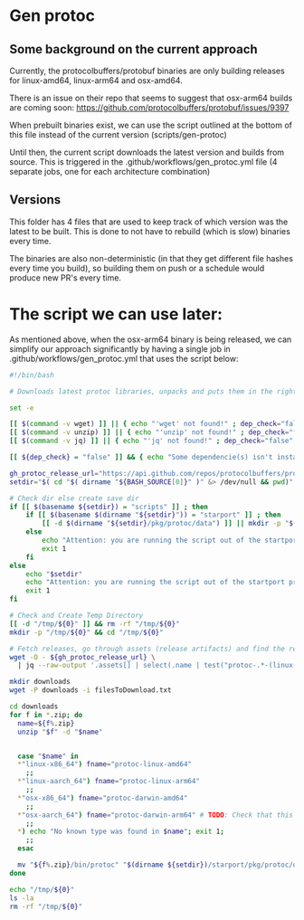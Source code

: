 # Gen protoc

## Some background on the current approach
Currently, the protocolbuffers/protobuf binaries are only building releases for linux-amd64, linux-arm64 and osx-amd64.

There is an issue on their repo that seems to suggest that osx-arm64 builds are coming soon: https://github.com/protocolbuffers/protobuf/issues/9397

When prebuilt binaries exist, we can use the script outlined at the bottom of this file instead of the current version (scripts/gen-protoc)

Until then, the current script downloads the latest version and builds from source. This is triggered in the .github/workflows/gen_protoc.yml file (4 separate jobs, one for each architecture combination)

## Versions

This folder has 4 files that are used to keep track of which version was the latest to be built. This is done to not have to rebuild (which is slow) binaries every time. 

The binaries are also non-deterministic (in that they get different file hashes every time you build), so building them on push or a schedule would produce new PR's every time.

# The script we can use later:

As mentioned above, when the osx-arm64 binary is being released, we can simplify our approach significantly by having a single job in .github/workflows/gen_protoc.yml that uses the script below:
```bash
#!/bin/bash

# Downloads latest protoc libraries, unpacks and puts them in the right place

set -e

[[ $(command -v wget) ]] || { echo "'wget' not found!" ; dep_check="false" ;}
[[ $(command -v unzip) ]] || { echo "'unzip' not found!" ; dep_check="false" ;}
[[ $(command -v jq) ]] || { echo "'jq' not found!" ; dep_check="false" ;}

[[ ${dep_check} = "false" ]] && { echo "Some dependencie(s) isn't installed yet. Please install that dependencie(s)" ; exit 1 ;}

gh_protoc_release_url="https://api.github.com/repos/protocolbuffers/protobuf/releases/latest"
setdir="$( cd "$( dirname "${BASH_SOURCE[0]}" )" &> /dev/null && pwd)" # this line powered by stackoverflow

# Check dir else create save dir
if [[ $(basename ${setdir}) = "scripts" ]] ; then
    if [[ $(basename $(dirname "${setdir}")) = "starport" ]] ; then
        [[ -d $(dirname "${setdir}/pkg/protoc/data") ]] || mkdir -p "$(dirname "${setdir}")/starport/pkg/protoc/data"
    else
        echo "Attention: you are running the script out of the startport project please run it this script in: https://github.com/tendermint/starport"
        exit 1
    fi
else
    echo "$setdir"
    echo "Attention: you are running the script out of the startport project please run it this script in: https://github.com/tendermint/starport"
    exit 1
fi

# Check and Create Temp Directory
[[ -d "/tmp/${0}" ]] && rm -rf "/tmp/${0}"
mkdir -p "/tmp/${0}" && cd "/tmp/${0}"

# Fetch releases, go through assets (release artifacts) and find the relevant ones
wget -O - ${gh_protoc_release_url} \
  | jq --raw-output '.assets[] | select(.name | test("protoc-.*-(linux-x86_64|linux-aarch_64|osx-x86_64)\\.zip")) | .browser_download_url' > filesToDownload.txt

mkdir downloads
wget -P downloads -i filesToDownload.txt

cd downloads
for f in *.zip; do
  name=${f%.zip}
  unzip "$f" -d "$name"


  case "$name" in
  *"linux-x86_64") fname="protoc-linux-amd64"
    ;;
  *"linux-aarch_64") fname="protoc-linux-arm64"
    ;;
  *"osx-x86_64") fname="protoc-darwin-amd64"
    ;;
  *"osx-aarch_64") fname="protoc-darwin-arm64" # TODO: Check that this is actually the name of the osx arm64 binary, it is not released yet
    ;;
  *) echo "No known type was found in $name"; exit 1;
    ;;
  esac

  mv "${f%.zip}/bin/protoc" "$(dirname ${setdir})/starport/pkg/protoc/data/${fname}"
done

echo "/tmp/${0}"
ls -la
rm -rf "/tmp/${0}"
```
